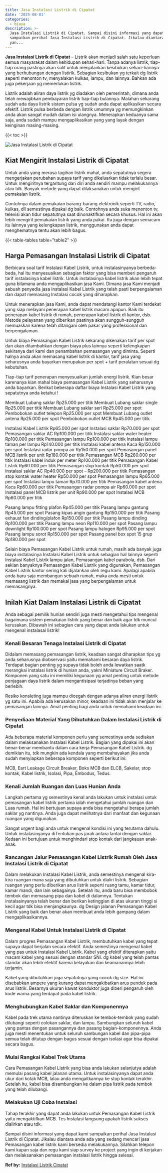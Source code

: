```yaml
---
title: Jasa Instalasi Listrik di Cipatat
date: '2025-08-01'
categories:
  - biaya
description: >-
  Jasa Instalasi Listrik di Cipatat. Sampai disini informasi yang dapat kami
  sampaikan perihal Jasa Instalasi Listrik di Cipatat. Jikalau diantara anda ada
  yan...
---
```


**Jasa Instalasi Listrik di Cipatat** – Listrik akan menjadi salah satu keperluan semua masyarakat dalam kehidupan sehari-hari. Tanpa adanya listrik, tiap-tiap orang pastinya akan sulit untuk menjalankan kesibukan sehari-harinya yang berhubungan dengan listirik. Sebagian kesibukan yg terkait dg listrik seperti menonton tv, menyalakan kulkas, lampu, dan lainnya. Bahkan ada juga pekerjaan yg memerlukan listrik.

Listrik adalah aliran daya listrik yg diadakan oleh pemerintah, dimana anda telah mewajibkan pembayaran listrik tiap-tiap bulannya. Malahan sekarang sudah ada daya listrik sistem pulsa yg sudah anda dapat aplikasikan secara efektif. Listrik pulsa berbeda dengan listrik umumnya yg memungkinkan anda akan sangat mudah dalam isi ulangnya. Menerapkan keduanya sama saja, anda sudah mampu mengaplikasikan yang yang layak dengan keinginan masing-masing.

{{< toc >}}

![Jasa Instalasi Listrik di Cipatat](/images/instalasi-listrik-murah33.png)

## Kiat Mengirit Instalasi Listrik di Cipatat

Untuk anda yang merasa tagihan listrik mahal, anda sepatutnya segera mengerjakan perubahan supaya tarif yang dikeluarkan tidak terlalu besar. Untuk mengiritnya tergantung dari diri anda sendiri mampu melakukannya atau tdk. Banyak metode yang dapat dilaksanakan untuk mengirit pemakaian listrik.

Contohnya dalam pemakaian barang-barang elektronik seperti TV, radio, kulkas, dll semestinya dipakai dg baik. Contohnya anda suka menonton tv, televisi akan tidur sepatutnya saat dinonaktifkan secara khusus. Hal ini akan lebih mengirit pemakaian listrik yang anda pakai. Itu juga dengan semacam itu lainnya yang kelengkapan listrik, menggunakan anda dapat menghematnya tentu akan lebih bagus.

{{< table-tables table="table2" >}}

## Harga Pemasangan Instalasi Listrik di Cipatat

Berbicara soal tarif Instalasi Kabel Listrik, untuk instalasinyanya berbeda-beda, hal itu menyesuaikan sebagian faktor yang bisa memberi pengaruh tarif instalasinya kabel listrik. Untuk instalasinya kabel listrik akan lebih tepat guna bilamana anda mengaplikasikan jasa Kami. Dimana jasa Kami menjadi sebuah penyedia jasa Instalasi Kabel Listrik yang telah pasti berpengalaman dan dapat memasang Instalasi cocok yang diharapkan.

Untuk menerapkan jasa Kami, anda dapat mendatangi kantor Kami terdekat yang siap melayani penerapan kabel listrik macam apapun. Baik itu penerapan kabel listrik di rumah, penerapan kabel listrik di kantor, dsb. Metode pelayanan yang diberikan pastinya akan sungguh-sungguh memuaskan karena telah ditangani oleh pakar yang professional dan berpengalaman.

Untuk biaya Pemasangan Kabel Listrik sekarang dikenakan tarif per spot dan akan ditambahkan dengan biaya plus lainnya seperti kelengkapan sekiranya dari kami dan penambahan pemasangan yang diminta. Seperti halnya anda akan memasang kabel listrik di kantor, tarif jasa yang seharusnya anda bayarkan merupakan per spot + tarif peralatan sesuai dg kebutuhan.

Tiap-tiap tarif penerapan menyesuaikan jumlah energi listrik. Kian besar karenanya kian mahal biaya pemasangan Kabel Listrik yang seharusnya anda bayarkan. Berikut beberapa daftar biaya Instalasi Kabel Listrik yang sepatutnya anda ketahui !

Membuat Lubang saklar Rp25.000 per titik Membuat Lubang saklar single Rp25.000 per titik Membuat Lubang saklar seri Rp25.000 per spot Pembobokan outlet telepon Rp25.000 per spot Membuat Lubang outlet antena Rp25.000 per spot Pembobokan outlet MCB Rp45.000 per titik

Instalasi Kabel Listrik Rp65.000 per spot Instalasi saklar Rp70.000 per spot Pemasangan saklar AC Rp100.000 per titik Instalasi saklar water heater Rp100.000 per titik Pemasangan lampu Rp100.000 per titik Instalasi lampu taman per lampu Rp140.000 per titik Instalasi kabel antena Kaca Rp150.000 per spot Instalasi radar pompa air Rp150.000 per spot Pemasangan panel MCB listrik per unit Rp180.000 per titik Pemasangan MCB Rp280.000 per titik Instalasi kabel induk per meter Rp100.000 per titik Pemasangan Kabel Listrik Rp60.000 per titik Pemasangan stop kontak Rp50.000 per spot Instalasi saklar AC Rp40.000 per spot – Rp200.000 per titik Pemasangan stop kontak water heater Rp50.000 per spot Pemasangan lampu Rp65.000 per spot Instalasi lampu taman Rp70.000 per titik Pemasangan kabel antena Kaca Rp60.000 per titik Pemasangan radar pompa air Rp60.000 per spot Instalasi panel MCB listrik per unit Rp90.000 per spot Instalasi MCB Rp60.000 per titik

Pasang lampu fitting plafon Rp45.000 per titik Pasang lampu gantung Rp45.000 per spot Pasang kipas angin gantung Rp150.000 per titik Pasang exhaust fan dinding/plafon Rp150.000 per titik Pasang lampu dinding Rp100.000 per titik Pasang lampu neon Rp110.000 per spot Pasang lampu downlight Rp100.000 per spot Pasang lampu halogen Rp95.000 per spot Pasang lampu sorot Rp150.000 per spot Pasang panel box spot 15 grup Rp180.000 per spot

Selain biaya Pemasangan Kabel Listrik untuk rumah, masih ada banyak juga biaya instalasinya Instalasi Kabel Listrik untuk sebagian hal lainnya seperti Instalasi Kabel Listrik lampu jalan, Pemasangan kabel parabola, dsb. Dari sekian banyaknya Pemasangan Kabel Listrik yang digunakan, Pemasangan Kabel Listrik kantor sering kali dijalankan oleh regu kami. Apalagi apabila anda baru saja membangun sebuah rumah, maka anda mesti untuk memasang listrik dan memakai jasa yang berpengalaman untuk memasangnya.

## Inilah Kiat Dalam Instalasi Listrik di Cipatat


Anda sebagai pemilik hunian sendiri juga mesti mengetahui tips mengenal bagaimana sistem pemakaian listrik yang benar dan baik agar tdk muncul kerusakan. Dibawah ini sebagian cara yang dapat anda lakukan untuk mengenal instalasai listrik!

### Kenali Besaran Tenaga Instalasi Listrik di Cipatat

Didalam memasang pemasangan listrik, keadaan sangat diharapkan tips yg anda seharusnya diobservasi yaitu memahami besaran daya listrik. Terdapat bagian penting yg supaya tidak boleh anda lewatkan saatk merangkai instalasi listrik di hunian anda, yakni Miniature Circuit Braker. Komponen yang satu ini memiliki kegunaan yg amat penting untuk metode penjagaan daya listrik dalam mengantisipasi terjadinya beban yang berlebih.

Resiko konsleting juga mampu dicegah dengan adanya aliran energi listrik yg satu ini. Apabila ada kerusakan minor, keadaan ini tidak akan menjalar ke pemasangan lainnya. Amat penting bagi anda untuk memahami keadaan ini.

### Penyediaan Material Yang Dibutuhkan Dalam Instalasi Listrik di Cipatat

Ada beberapa material komponen perlu yang semestinya anda sediakan dalam melaksanakan Instalasi Kabel Listrik. Bagian yang dipakai ini akan benar-benar membantu dalam cara kerja Pemasangan Kabel Listrik. dg demikian itu, tdk mungkin ada kendala yang membahayakan jika anda sudah menyiapkan beberapa komponen seperti berikut ini:

MCB, Eart Leakage Circuit Breaker, Boks MCB dan ELCB, Sakelar, stop kontak, Kabel listrik, Isolasi, Pipa, Embodus, Tedus.

### Kenali Jumlah Ruangan dan Luas Hunian Anda

Langkah pertama yg semestinya kenal anda lakukan untuk instalasi untuk pemasangan kabel listrik pertama ialah mengetahui jumlah ruangan dan Luas rumah. Hal ini bertujuan supaya anda bisa mengetahui berapa jumlah saklar yg nantinya. Anda juga dapat melihatnya dari manfaat dan kegunaan ruangan yang digunakan.

Sangat urgent bagi anda untuk mengenal kondisi ini yang terutama dahulu. Untuk instalasinyanya diTentukan pas jarak antara lantai dengan saklar. Kedaan ini bertujuan untuk menghindari stop kontak dari jangkauan anak-anak.

### Rancangan Jalur Pemasangan Kabel Listrik Rumah Oleh Jasa Instalasi Listrik di Cipatat

Dalam melakukan Instalasi Kabel Listrik, anda semestinya mengenal kira-kira ruangan mana saja yang dibutuhkan untuk dialiri listrik. Sebagian ruangan yang perlu diberikan arus listrik seperti ruang tamu, kamar tidur, kamar mandi, dan lain sebagainya. Setelah itu, anda baru bisa membobok tembok dan memasang pipa dan kabel di dalamnya. Tentukan instalasinyanya telah benar dan berikan ketinggian di atas ukuran tinggi si kecil agar tdk bisa menjangkaunya. dg Design jalanan Pemasangan Kabel Listrik yang baik dan benar akan membuat anda lebih gampang dalam mengaplikasikannya.

### Mengenal Kabel Untuk Instalasi Listrik di Cipatat

Dalam progres Pemasangan Kabel Listrik, membutuhkan kabel yang tepat supaya dapat berjalan secara efektif. Anda semestinya mengenal kabel yang pas untuk Instalasi Kabel Listrik. Kabel yang efektif diterapkan yaitu macam kabel yang sesuai dengan standar SNI. dg kabel yang telah pantas standar akan lebih efektif karena kelayakan dan keamanannya lebih terjamin.

Kabel yang dibutuhkan juga sepatutnya yang cocok dg size. Hal ini disebabkan ampere yang kurang dapat mengakibatkan arus pendek pada arus listrik. Besarnya ukuran kawat konduktor juga diberi pengaruh oleh kode warna yang terdapat pada kabel listrik.

### Menghubungkan Kabel Saklar dan Komponennya

Kabel pada trek utama nantinya diteruskan ke tembok-tembok yang sudah dilubangi seperti colokan saklar, dan lampu. Sambungkan seluruh kabel yang pantas dengan pasangannya dan pasang bagian-komponennya. Anda juga mesti menentukan untuk seluruh sambungan kabel dan pipa-pipa semua telah ditutup dengan bagus sesuai dengan isolasi agar bisa dipakai secara bagus.

### Mulai Rangkai Kabel Trek Utama

Cara Pemasangan Kabel Listrik yang bisa anda lakukan selanjutya adalah memulai pasang kabel jalanan utama. Untuk instalasinyanya dapat anda ukur dari kotak MCB, lalau anda mengaitkannya ke stop kontak terakhir. Setelah itu, kabel bisa disambungkan ke dalam pipa listrik pada tembok yang telah dilubangi.

### Melakukan Uji Coba Instalasi

Tahap terakhir yang dapat anda lakukan untuk Pemasangan Kabel Listrik yaitu mengaktifkan MCB. Tes Instalasi langsung apakah listrik sukses dialirkan atau tdk.

Sampai disini informasi yang dapat kami sampaikan perihal Jasa Instalasi Listrik di Cipatat. Jikalau diantara anda ada yang sedang mencari jasa Pemasangan kabel listrik kami bersedia melakukannya. Silahkan telepon kami kapan saja dan regu kami siap survey ke project yang ingin di kerjakan dan melaksanakan pemasangan instalasi listrik hingga selesai.

**Ref by:** [Instalasi Listrik Cipatat](https://id.wikipedia.org/wiki/Instalasi)

